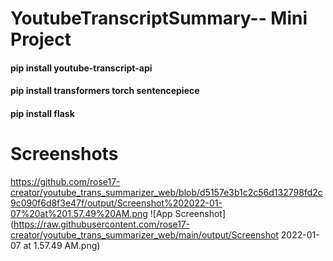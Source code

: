 # YoutubeTranscriptSummary-- Mini Project

#### pip install youtube-transcript-api
#### pip install transformers torch sentencepiece
#### pip install flask

# Screenshots

https://github.com/rose17-creator/youtube_trans_summarizer_web/blob/d5157e3b1c2c56d132798fd2c9c090f6d8f3e47f/output/Screenshot%202022-01-07%20at%201.57.49%20AM.png
![App Screenshot](https://raw.githubusercontent.com/rose17-creator/youtube_trans_summarizer_web/main/output/Screenshot 2022-01-07 at 1.57.49 AM.png)

